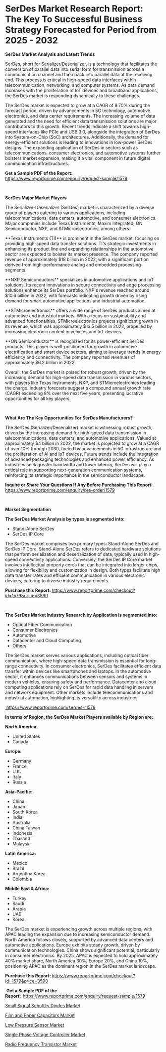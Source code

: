 <p><h1>SerDes Market Research Report: The Key To Successful Business Strategy Forecasted for Period from 2025 - 2032</h1></p><p><strong>SerDes Market Analysis and Latest Trends</strong></p>
<p><p>SerDes, short for Serializer/Deserializer, is a technology that facilitates the conversion of parallel data into serial form for transmission across a communication channel and then back into parallel data at the receiving end. This process is critical in high-speed data interfaces within telecommunication, networking, and computer systems. As data demand increases with the proliferation of IoT devices and broadband applications, the SerDes market is responding dynamically to these challenges.</p><p>The SerDes market is expected to grow at a CAGR of 9.70% during the forecast period, driven by advancements in 5G technology, automotive electronics, and data center requirements. The increasing volume of data generated and the need for efficient data transmission solutions are major contributors to this growth. Recent trends indicate a shift towards high-speed interfaces like PCIe and USB 3.0, alongside the integration of SerDes into System-on-Chip (SoC) architectures. Additionally, the demand for energy-efficient solutions is leading to innovations in low-power SerDes designs. The expanding application of SerDes in sectors such as telecommunications, consumer electronics, and automotive systems further bolsters market expansion, making it a vital component in future digital communication infrastructures.</p></p>
<p><strong>Get a Sample PDF of the Report:&nbsp;</strong> <a href="https://www.reportprime.com/enquiry/request-sample/1579?utm_campaign=16&utm_medium=2&utm_source=Github&utm_content=ia&utm_term=18032025&utm_id=serdes">https://www.reportprime.com/enquiry/request-sample/1579</a></p>
<p>&nbsp;</p>
<p><strong>SerDes Major Market Players</strong></p>
<p><p>The Serializer-Deserializer (SerDes) market is characterized by a diverse group of players catering to various applications, including telecommunications, data centers, automotive, and consumer electronics. Major companies include Texas Instruments, Maxim Integrated, ON Semiconductor, NXP, and STMicroelectronics, among others.</p><p>**Texas Instruments (TI)** is prominent in the SerDes market, focusing on providing high-speed data transfer solutions. TI's strategic investments in enhancing its product line and expanding relationships in the automotive sector are expected to bolster its market presence. The company reported revenue of approximately $18 billion in 2022, with a significant portion derived from high-performance analog and embedded processing segments.</p><p>**NXP Semiconductors** specializes in automotive applications and IoT solutions. Its recent innovations in secure connectivity and edge processing solutions enhance its SerDes portfolio. NXP's revenue reached around $10.6 billion in 2022, with forecasts indicating growth driven by rising demand for smart automotive applications and industrial automation.</p><p>**STMicroelectronics** offers a wide range of SerDes products aimed at automotive and industrial markets. With a focus on sustainability and advanced functionalities, STMicroelectronics projects significant growth in its revenue, which was approximately $13.5 billion in 2022, propelled by increasing electronic content in vehicles and IoT devices.</p><p>**ON Semiconductor** is recognized for its power-efficient SerDes products. This player is well-positioned for growth in automotive electrification and smart device sectors, aiming to leverage trends in energy efficiency and connectivity. The company reported revenues of approximately $6.2 billion in 2022.</p><p>Overall, the SerDes market is poised for robust growth, driven by the increasing demand for high-speed data transmission in various sectors, with players like Texas Instruments, NXP, and STMicroelectronics leading the charge. Industry forecasts suggest a compound annual growth rate (CAGR) exceeding 8% over the next five years, presenting lucrative opportunities for all key players.</p></p>
<p>&nbsp;</p>
<p><strong>What Are The Key Opportunities For SerDes Manufacturers?</strong></p>
<p><p>The SerDes (Serializer/Deserializer) market is witnessing robust growth, driven by the increasing demand for high-speed data transmission in telecommunications, data centers, and automotive applications. Valued at approximately $4 billion in 2022, the market is projected to grow at a CAGR of over 10% through 2030, fueled by advancements in 5G infrastructure and the proliferation of AI and IoT devices. Future trends include the integration of advanced packaging technologies and enhanced power efficiency. As industries seek greater bandwidth and lower latency, SerDes will play a critical role in supporting next-generation communication systems, reinforcing its strategic importance in the semiconductor landscape.</p></p>
<p><strong>Inquire or Share Your Questions If Any Before Purchasing This Report:</strong> <a href="https://www.reportprime.com/enquiry/pre-order/1579?utm_campaign=16&utm_medium=2&utm_source=Github&utm_content=ia&utm_term=18032025&utm_id=serdes">https://www.reportprime.com/enquiry/pre-order/1579</a></p>
<p>&nbsp;</p>
<p><strong>Market Segmentation</strong></p>
<p><strong>The SerDes Market Analysis by types is segmented into:</strong></p>
<p><ul><li>Stand-Alone SerDes</li><li>SerDes IP Core</li></ul></p>
<p><p>The SerDes market comprises two primary types: Stand-Alone SerDes and SerDes IP Core. Stand-Alone SerDes refers to dedicated hardware solutions that perform serialization and deserialization of data, typically used in high-speed connectivity applications. Conversely, the SerDes IP Core market involves intellectual property cores that can be integrated into larger chips, allowing for flexibility and customization in design. Both types facilitate high data transfer rates and efficient communication in various electronic devices, catering to diverse industry requirements.</p></p>
<p><strong>Purchase this Report:&nbsp;</strong><a href="https://www.reportprime.com/checkout?id=1579&price=3590&utm_campaign=16&utm_medium=2&utm_source=Github&utm_content=ia&utm_term=18032025&utm_id=serdes">https://www.reportprime.com/checkout?id=1579&price=3590</a></p>
<p>&nbsp;</p>
<p><strong>The SerDes Market Industry Research by Application is segmented into:</strong></p>
<p><ul><li>Optical Fiber Communication</li><li>Consumer Electronics</li><li>Automotive</li><li>Datacenter and Cloud Computing</li><li>Others</li></ul></p>
<p><p>The SerDes market serves various applications, including optical fiber communication, where high-speed data transmission is essential for long-range connectivity. In consumer electronics, SerDes facilitates efficient data transfer within devices like smartphones and laptops. In the automotive sector, it enhances communications between sensors and systems in modern vehicles, ensuring safety and performance. Datacenter and cloud computing applications rely on SerDes for rapid data handling in servers and network equipment. Other markets include telecommunications and industrial automation, highlighting its versatility across industries.</p></p>
<p><a href="https://www.reportprime.com/serdes-r1579?utm_campaign=16&utm_medium=2&utm_source=Github&utm_content=ia&utm_term=18032025&utm_id=serdes">&nbsp;https://www.reportprime.com/serdes-r1579</a></p>
<p><strong>In terms of Region, the SerDes Market Players available by Region are:</strong></p>
<p>
    <p> <strong> North America: </strong>
        <ul>
            <li>United States</li>
            <li>Canada</li>
        </ul>
        </p> 
    <p> <strong> Europe: </strong>
        <ul>
            <li>Germany</li>
            <li>France</li>
            <li>U.K.</li>
            <li>Italy</li>
            <li>Russia</li>
        </ul>
        </p> 
    <p> <strong> Asia-Pacific: </strong>
        <ul>
            <li>China</li>
            <li>Japan</li>
            <li>South Korea</li>
            <li>India</li>
            <li>Australia</li>
            <li>China Taiwan</li>
            <li>Indonesia</li>
            <li>Thailand</li>
            <li>Malaysia</li>
        </ul>
        </p> 
    <p> <strong> Latin America: </strong>
        <ul>
            <li>Mexico</li>
            <li>Brazil</li>
            <li>Argentina Korea</li>
            <li>Colombia</li>
        </ul>
        </p> 
    <p> <strong> Middle East & Africa: </strong>
        <ul>
            <li>Turkey</li>
            <li>Saudi</li>
            <li>Arabia</li>
            <li>UAE</li>
            <li>Korea</li>
        </ul>
    </p>
    </p>
<p><p>The SerDes market is experiencing growth across multiple regions, with APAC leading the expansion due to increasing semiconductor demand. North America follows closely, supported by advanced data centers and automotive applications. Europe exhibits steady growth, driven by communication technologies. China shows significant potential, particularly in consumer electronics. By 2025, APAC is expected to hold approximately 40% market share, North America 30%, Europe 20%, and China 10%, positioning APAC as the dominant region in the SerDes market landscape.</p></p>
<p><strong>Purchase this Report: </strong><a href="https://www.reportprime.com/checkout?id=1579&price=3590&utm_campaign=16&utm_medium=2&utm_source=Github&utm_content=ia&utm_term=18032025&utm_id=serdes">https://www.reportprime.com/checkout?id=1579&price=3590</a></p>
<p>&nbsp;<strong>Get a Sample PDF of the Report:&nbsp;&nbsp;</strong><a href="https://www.reportprime.com/enquiry/request-sample/1579?utm_campaign=16&utm_medium=2&utm_source=Github&utm_content=ia&utm_term=18032025&utm_id=serdes">https://www.reportprime.com/enquiry/request-sample/1579</a></p>
<p><strong></strong></p>
<p><p><a href="https://github.com/alawnhvicay/Market-Research-Report-List-1/blob/main/small-signal-schottky-diodes-market.md?utm_campaign=16&utm_medium=2&utm_source=Github&utm_content=ia&utm_term=18032025&utm_id=serdes">Small Signal Schottky Diodes Market</a></p><p><a href="https://github.com/ranewknaller/Market-Research-Report-List-1/blob/main/film-and-paper-capacitors-market.md?utm_campaign=16&utm_medium=2&utm_source=Github&utm_content=ia&utm_term=18032025&utm_id=serdes">Film and Paper Capacitors Market</a></p><p><a href="https://github.com/wraggfomath/Market-Research-Report-List-1/blob/main/low-pressure-sensor-market.md?utm_campaign=16&utm_medium=2&utm_source=Github&utm_content=ia&utm_term=18032025&utm_id=serdes">Low Pressure Sensor Market</a></p><p><a href="https://github.com/rogetspate12/Market-Research-Report-List-1/blob/main/single-phase-voltage-controller-market.md?utm_campaign=16&utm_medium=2&utm_source=Github&utm_content=ia&utm_term=18032025&utm_id=serdes">Single Phase Voltage Controller Market</a></p><p><a href="https://github.com/countpapajwp/Market-Research-Report-List-1/blob/main/radio-frequency-transistor-market.md?utm_campaign=16&utm_medium=2&utm_source=Github&utm_content=ia&utm_term=18032025&utm_id=serdes">Radio Frequency Transistor Market</a></p></p>